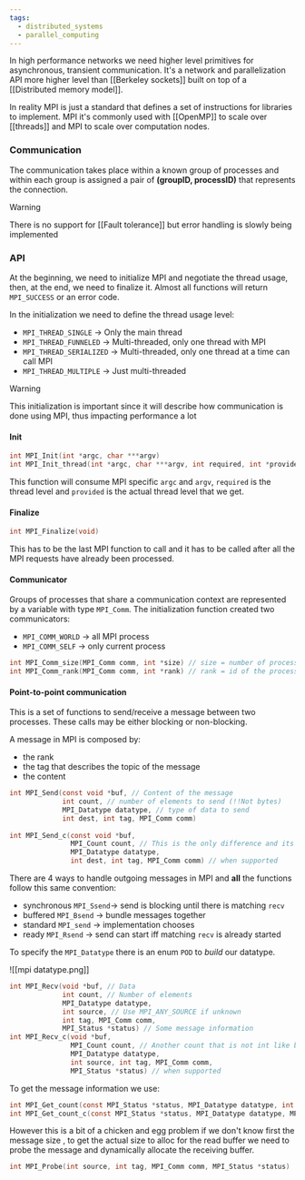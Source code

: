 ```yaml
---
tags:
  - distributed_systems
  - parallel_computing
---
```

In high performance networks we need higher level primitives for asynchronous, transient communication. It's a network and parallelization API more higher level than [[Berkeley sockets]] built on top of a [[Distributed memory model]]. 

In reality MPI is just a standard that defines a set of instructions for libraries to implement. MPI it's commonly used with [[OpenMP]] to scale over [[threads]] and MPI to scale over computation nodes. 
### Communication

The communication takes place within a known group of processes and within each group is assigned a pair of **(groupID, processID)**  that represents the connection.

>[!warning]
>There is no support for [[Fault tolerance]] but error handling is slowly being implemented
### API

At the beginning, we need to initialize MPI and negotiate the thread usage, then, at the end, we need to finalize it. Almost all functions will return `MPI_SUCCESS` or an error code. 

In the initialization we need to define the thread usage level:
- `MPI_THREAD_SINGLE` -> Only the main thread
- `MPI_THREAD_FUNNELED` -> Multi-threaded, only one thread with MPI
- `MPI_THREAD_SERIALIZED` -> Multi-threaded, only one thread at a time can call MPI
- `MPI_THREAD_MULTIPLE` -> Just multi-threaded

>[!warning]
>This initialization is important since it will describe how communication is done using MPI, thus impacting performance a lot
#### Init

```c
int MPI_Init(int *argc, char ***argv)
int MPI_Init_thread(int *argc, char ***argv, int required, int *provided)
```

This function will consume MPI specific `argc` and `argv`, `required` is the thread level and `provided` is the actual thread level that we get.
#### Finalize

```c
int MPI_Finalize(void)
```

This has to be the last MPI function to call and it has to be called after all the MPI requests have already been processed.
#### Communicator

Groups of processes that share a communication context are represented by a variable with type `MPI_Comm`. The initialization function created two communicators:
- `MPI_COMM_WORLD` -> all MPI process
- `MPI_COMM_SELF` -> only current process

```c
int MPI_Comm_size(MPI_Comm comm, int *size) // size = number of processes
int MPI_Comm_rank(MPI_Comm comm, int *rank) // rank = id of the process [0, size)
```
#### Point-to-point communication

This is a set of functions to send/receive a message between two processes. These calls may be either blocking or non-blocking. 

A message in MPI is composed by:
- the rank
- the tag that describes the topic of the message
- the content

```c
int MPI_Send(const void *buf, // Content of the message
			 int count, // number of elements to send (!!Not bytes)
			 MPI_Datatype datatype, // type of data to send
			 int dest, int tag, MPI_Comm comm) 
			 
int MPI_Send_c(const void *buf, 
			   MPI_Count count, // This is the only difference and its just the type
			   MPI_Datatype datatype, 
			   int dest, int tag, MPI_Comm comm) // when supported
```

There are 4 ways to handle outgoing messages in MPI and **all** the functions follow this same convention:
- synchronous `MPI_Ssend`-> send is blocking until there is matching `recv`
- buffered `MPI_Bsend` -> bundle messages together 
- standard `MPI_send` -> implementation chooses
- ready  `MPI_Rsend` -> send can start iff matching `recv` is already started

To specify the `MPI_Datatype` there is an enum `POD` to *build* our datatype.

![[mpi datatype.png]]

```c
int MPI_Recv(void *buf, // Data
			 int count, // Number of elements
			 MPI_Datatype datatype, 
			 int source, // Use MPI_ANY_SOURCE if unknown 
			 int tag, MPI_Comm comm, 
			 MPI_Status *status) // Some message information
int MPI_Recv_c(void *buf, 
			   MPI_Count count, // Another count that is not int like before
			   MPI_Datatype datatype, 
			   int source, int tag, MPI_Comm comm, 
			   MPI_Status *status) // when supported
```

To get the message information we use:
```c
int MPI_Get_count(const MPI_Status *status, MPI_Datatype datatype, int *count)
int MPI_Get_count_c(const MPI_Status *status, MPI_Datatype datatype, MPI_Count *count)
```

However this is a bit of a chicken and egg problem if we don't know first the message size , to get the actual size to alloc for the read buffer we need to probe the message and dynamically allocate the receiving buffer.
```c
int MPI_Probe(int source, int tag, MPI_Comm comm, MPI_Status *status)
```

